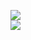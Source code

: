 [![](https://img.shields.io/badge/Made%20With-Github%20Spray-lightgrey.svg?style=for-the-badge&logo=github)](https://github.com/Annihil/github-spray#4573)  
[![](https://i.imgur.com/2DrTn0Z.gif)](https://github.com/Annihil/github-spray)